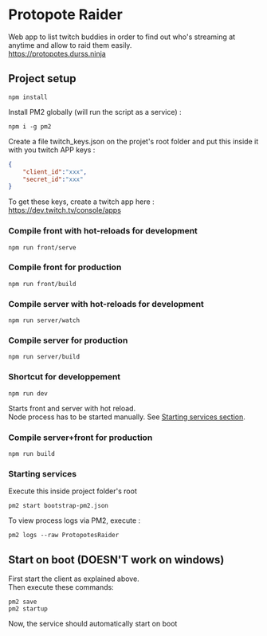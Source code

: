 
# Protopote Raider

Web app to list twitch buddies in order to find out who's streaming at anytime and allow to raid them easily.\
https://protopotes.durss.ninja

## Project setup
```
npm install
```

Install PM2 globally (will run the script as a service) :
```
npm i -g pm2
```
Create a file twitch_keys.json on the projet's root folder and put this inside it with you twitch APP keys :
``` json
{
	"client_id":"xxx",
	"secret_id":"xxx"
}
```
To get these keys, create a twitch app here :\
https://dev.twitch.tv/console/apps


### Compile front with hot-reloads for development
```
npm run front/serve
```

### Compile front for production
```
npm run front/build
```

### Compile server with hot-reloads for development
```
npm run server/watch
```

### Compile server for production
```
npm run server/build
```

### Shortcut for developpement
```
npm run dev
``` 
Starts front and server with hot reload.\
Node process has to be started manually. See [Starting services section](#starting-services).

### Compile server+front for production
```
npm run build
``` 


### Starting services
Execute this inside project folder's root
```
pm2 start bootstrap-pm2.json
```

To view process logs via PM2, execute :
```
pm2 logs --raw ProtopotesRaider
```

## Start on boot (DOESN'T work on windows)
First start the client as explained above.  
Then execute these commands:
```
pm2 save
pm2 startup
```
Now, the service should automatically start on boot 